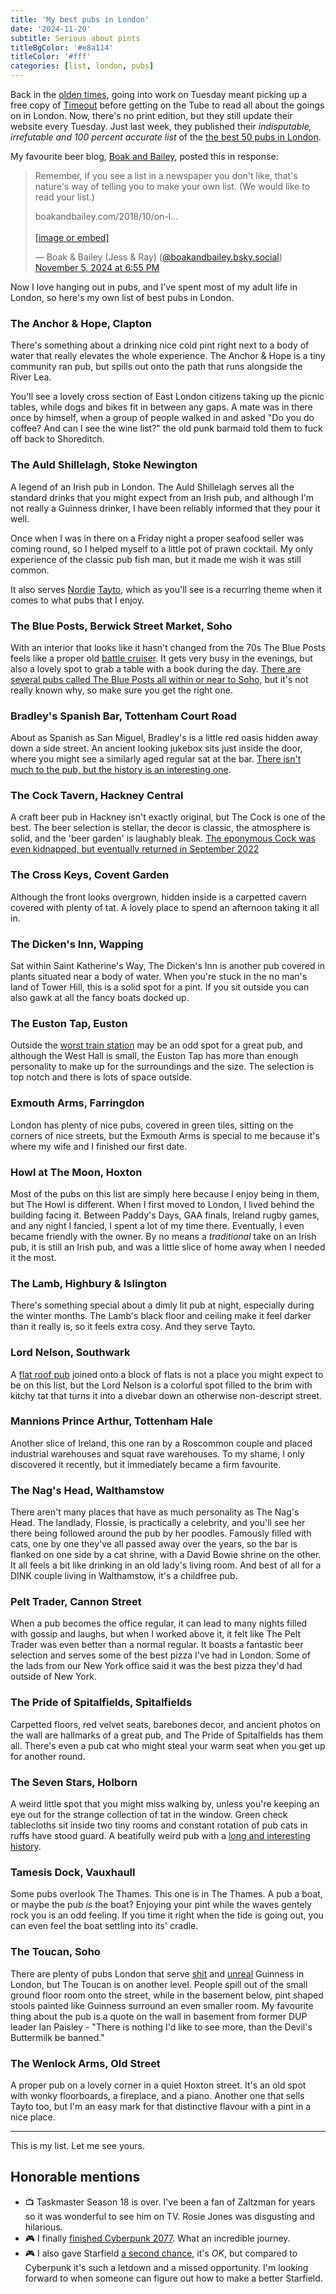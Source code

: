 ```yaml
---
title: 'My best pubs in London'
date: '2024-11-20'
subtitle: Serious about pints
titleBgColor: '#e8a114'
titleColor: '#fff'
categories: [list, london, pubs]
---
```


Back in the [olden times](/blog/remote-lurking), going into work on Tuesday meant picking up a free copy of [Timeout](https://www.timeout.com/london) before getting on the Tube to read all about the goings on in London. Now, there's no print edition, but they still update their website every Tuesday. Just last week, they published their _indisputable, irrefutable and 100 percent accurate list_ of the [the best 50 pubs in London](https://www.timeout.com/london/bars-and-pubs/the-best-pubs-in-london).

My favourite beer blog, [Boak and Bailey](https://boakandbailey.com/), posted this in response:

<blockquote class="bluesky-embed" data-bluesky-uri="at://did:plc:exhx5q5gbqbxphm6cvga76dr/app.bsky.feed.post/3la7vtc5obo25" data-bluesky-cid="bafyreigvw3vbywjdsvw4ufehhiih7ncad5mqvhnv5kyxjtwpe2gu5jql5a"><p lang="en">Remember, if you see a list in a newspaper you don&#x27;t like, that&#x27;s nature&#x27;s way of telling you to make your own list. (We would like to read your list.)

boakandbailey.com/2018/10/on-l...<br><br><a href="https://bsky.app/profile/did:plc:exhx5q5gbqbxphm6cvga76dr/post/3la7vtc5obo25?ref_src=embed">[image or embed]</a></p>&mdash; Boak &amp; Bailey (Jess &amp; Ray) (<a href="https://bsky.app/profile/did:plc:exhx5q5gbqbxphm6cvga76dr?ref_src=embed">@boakandbailey.bsky.social</a>) <a href="https://bsky.app/profile/did:plc:exhx5q5gbqbxphm6cvga76dr/post/3la7vtc5obo25?ref_src=embed">November 5, 2024 at 6:55 PM</a></blockquote><script async src="https://embed.bsky.app/static/embed.js" charset="utf-8"></script>

Now I love hanging out in pubs, and I've spent most of my adult life in London, so here's my own list of best pubs in London.

### The Anchor & Hope, Clapton

There's something about a drinking nice cold pint right next to a body of water that really elevates the whole experience. The Anchor & Hope is a tiny community ran pub, but spills out onto the path that runs alongside the River Lea.

You'll see a lovely cross section of East London citizens taking up the picnic tables, while dogs and bikes fit in between any gaps. A mate was in there once by himself, when a group of people walked in and asked "Do you do coffee? And can I see the wine list?" the old punk barmaid told them to fuck off back to Shoreditch.

### The Auld Shillelagh, Stoke Newington

A legend of an Irish pub in London. The Auld Shillelagh serves all the standard drinks that you might expect from an Irish pub, and although I'm not really a Guinness drinker, I have been reliably informed that they pour it well.

Once when I was in there on a Friday night a proper seafood seller was coming round, so I helped myself to a little pot of prawn cocktail. My only experience of the classic pub fish man, but it made me wish it was still common.

It also serves [Nordie](https://www.urbandictionary.com/define.php?term=Nordie) [Tayto](https://en.wikipedia.org/wiki/Tayto_(Northern_Ireland)?useskin=vector), which as you'll see is a recurring theme when it comes to what pubs that I enjoy.

### The Blue Posts, Berwick Street Market, Soho

With an interior that looks like it hasn't changed from the 70s The Blue Posts feels like a proper old [battle cruiser](https://www.urbandictionary.com/define.php?term=battle%20cruiser). It gets very busy in the evenings, but also a lovely spot to grab a table with a book during the day. [There are several pubs called The Blue Posts all within or near to Soho](https://londonist.com/london/food-and-drink/the-blue-posts-pub-crawl), but it's not really known why, so make sure you get the right one.

### Bradley's Spanish Bar, Tottenham Court Road

About as Spanish as San Miguel, Bradley's is a little red oasis hidden away down a side street. An ancient looking jukebox sits just inside the door, where you might see a similarly aged regular sat at the bar. [There isn't much to the pub, but the history is an interesting one](https://londoninbits.substack.com/p/bradleys-lager-and-shots-in-no-mans).

### The Cock Tavern, Hackney Central

A craft beer pub in Hackney isn't exactly original, but The Cock is one of the best. The beer selection is stellar, the decor is classic, the atmosphere is solid, and the 'beer garden' is laughably bleak. [The eponymous Cock was even kidnapped, but eventually returned in September 2022](https://www.instagram.com/p/CiSbggAIgVU/?img_index=1)

### The Cross Keys, Covent Garden

Although the front looks overgrown, hidden inside is a carpetted cavern covered with plenty of tat. A lovely place to spend an afternoon taking it all in.

### The Dicken's Inn, Wapping

Sat within Saint Katherine's Way, The Dicken's Inn is another pub covered in plants situated near a body of water. When you're stuck in the no man's land of Tower Hill, this is a solid spot for a pint. If you sit outside you can also gawk at all the fancy boats docked up.

### The Euston Tap, Euston

Outside the [worst train station](https://www.bbc.co.uk/news/articles/cj31v6dgy3xo) may be an odd spot for a great pub, and although the West Hall is small, the Euston Tap has more than enough personality to make up for the surroundings and the size. The selection is top notch and there is lots of space outside.

### Exmouth Arms, Farringdon

London has plenty of nice pubs, covered in green tiles, sitting on the corners of nice streets, but the Exmouth Arms is special to me because it's where my wife and I finished our first date.

### Howl at The Moon, Hoxton

Most of the pubs on this list are simply here because I enjoy being in them, but The Howl is different. When I first moved to London, I lived behind the building facing it. Between Paddy's Days, GAA finals, Ireland rugby games, and any night I fancied, I spent a lot of my time there. Eventually, I even became friendly with the owner. By no means a _traditional_ take on an Irish pub, it is still an Irish pub, and was a little slice of home away when I needed it the most.

### The Lamb, Highbury & Islington

There's something special about a dimly lit pub at night, especially during the winter months. The Lamb's black floor and ceiling make it feel darker than it really is, so it feels extra cosy. And they serve Tayto.

### Lord Nelson, Southwark

A [flat roof pub](https://en.wikipedia.org/wiki/Flat-roofed_pub?useskin=vector) joined onto a block of flats is not a place you might expect to be on this list, but the Lord Nelson is a colorful spot filled to the brim with kitchy tat that turns it into a divebar down an otherwise non-descript street.

### Mannions Prince Arthur, Tottenham Hale

Another slice of Ireland, this one ran by a Roscommon couple and placed industrial warehouses and squat rave warehouses. To my shame, I only discovered it recently, but it immediately became a firm favourite.

### The Nag's Head, Walthamstow

There aren't many places that have as much personality as The Nag's Head. The landlady, Flossie, is practically a celebrity, and you'll see her there being followed around the pub by her poodles. Famously filled with cats, one by one they've all passed away over the years, so the bar is flanked on one side by a cat shrine, with a David Bowie shrine on the other. It all feels a bit like drinking in an old lady's living room. And best of all for a DINK couple living in Walthamstow, it's a childfree pub.

### Pelt Trader, Cannon Street

When a pub becomes the office regular, it can lead to many nights filled with gossip and laughs, but when I worked above it, it felt like The Pelt Trader was even better than a normal regular. It boasts a fantastic beer selection and serves some of the best pizza I've had in London. Some of the lads from our New York office said it was the best pizza they'd had outside of New York.

### The Pride of Spitalfields, Spitalfields

Carpetted floors, red velvet seats, barebones decor, and ancient photos on the wall are hallmarks of a great pub, and The Pride of Spitalfields has them all. There's even a pub cat who might steal your warm seat when you get up for another round.

### The Seven Stars, Holborn

A weird little spot that you might miss walking by, unless you're keeping an eye out for the strange collection of tat in the window. Green check tablecloths sit inside two tiny rooms and constant rotation of pub cats in ruffs have stood guard. A beatifully weird pub with a [long and interesting history](https://www.thesevenstars1602.co.uk/).

### Tamesis Dock, Vauxhaull

Some pubs overlook The Thames. This one is in The Thames. A pub a boat, or maybe the pub _is_ the boat? Enjoying your pint while the waves gentely rock you is an odd feeling. If you time it right when the tide is going out, you can even feel the boat settling into its' cradle.

### The Toucan, Soho

There are plenty of pubs London that serve [shit](https://www.instagram.com/shitlondonguinness/) and [unreal](https://www.instagram.com/beautifulpints/) Guinness in London, but The Toucan is on another level. People spill out of the small ground floor room onto the street, while in the basement below, pint shaped stools painted like Guinness surround an even smaller room. My favourite thing about the pub is a quote on the wall in basement from former DUP leader Ian Paisley - "There is nothing I'd like to see more, than the Devil's Buttermilk be banned."

### The Wenlock Arms, Old Street

A proper pub on a lovely corner in a quiet Hoxton street. It's an old spot with wonky floorboards, a fireplace, and a piano. Another one that sells Tayto too, but I'm an easy mark for that distinctive flavour with a pint in a nice place.

<hr/>

This is my list. Let me see yours.

## Honorable mentions

- 📺 Taskmaster Season 18 is over. I've been a fan of Zaltzman for years so it was wonderful to see him on TV. Rosie Jones was disgusting and hilarious.
- 🎮 I finally [finished Cyberpunk 2077](/blog/i-heart-night-city). What an incredible journey.
- 🎮 I also gave Starfield [a second chance](/blog/second-chances), it's _OK_, but compared to Cyberpunk it's such a letdown and a missed opportunity. I'm looking forward to when someone can figure out how to make a better Starfield.
